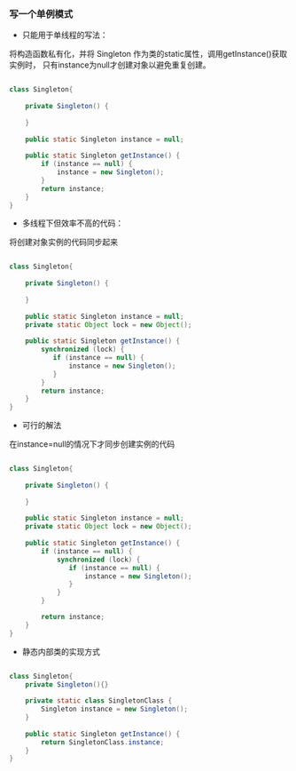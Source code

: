 ### 写一个单例模式

- 只能用于单线程的写法：

将构造函数私有化，并将 Singleton 作为类的static属性，调用getInstance()获取实例时，
只有instance为null才创建对象以避免重复创建。

```java

class Singleton{
    
    private Singleton() {
        
    }
    
    public static Singleton instance = null;
    
    public static Singleton getInstance() {
        if (instance == null) {
            instance = new Singleton();
        }
        return instance;
    }
}
```

- 多线程下但效率不高的代码：

将创建对象实例的代码同步起来

```java

class Singleton{
    
    private Singleton() {
        
    }
    
    public static Singleton instance = null;
    private static Object lock = new Object();
    
    public static Singleton getInstance() {
        synchronized (lock) {
           if (instance == null) {
               instance = new Singleton();
           } 
        }
        return instance;
    }
}
```

- 可行的解法

在instance=null的情况下才同步创建实例的代码

```java

class Singleton{
    
    private Singleton() {
        
    }
    
    public static Singleton instance = null;
    private static Object lock = new Object();
    
    public static Singleton getInstance() {
        if (instance == null) {
            synchronized (lock) {
               if (instance == null) {
                   instance = new Singleton();
               } 
            }
        }

        return instance;
    }
}
```

- 静态内部类的实现方式

```java

class Singleton{
    private Singleton(){}
    
    private static class SingletonClass {
        Singleton instance = new Singleton();
    }
    
    public static Singleton getInstance() {
        return SingletonClass.instance;
    }
}
```